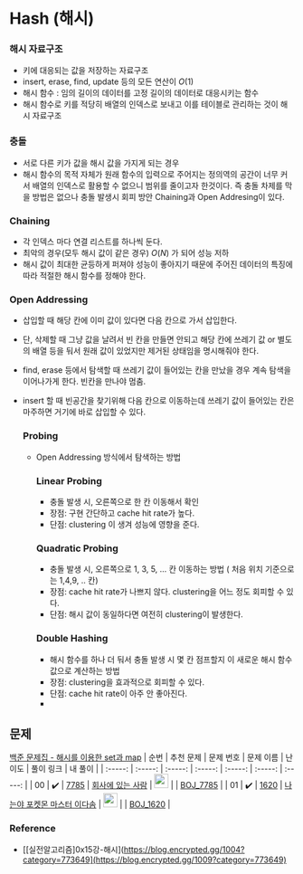 # Hash (해시)

### 해시 자료구조
- 키에 대응되는 값을 저장하는 자료구조
- insert, erase, find, update 등의 모든 연산이 $O(1)$
- 해시 함수 : 임의 길이의 데이터를 고정 길이의 데이터로 대응시키는 함수
- 해시 함수로 키를 적당히 배열의 인덱스로 보내고 이를 테이블로 관리하는 것이 해시 자료구조

### 충돌
- 서로 다른 키가 값을 해시 값을 가지게 되는 경우
- 해시 함수의 목적 자체가 원래 함수의 입력으로 주어지는 정의역의 공간이 너무 커서 배열의 인덱스로 활용할 수 없으니 범위를 줄이고자 한것이다. 즉 충돌 차제를 막을 방법은 없으나 충돌 발생시 회피 방안 Chaining과 Open Addresing이 있다.

### Chaining
- 각 인덱스 마다 연결 리스트를 하나씩 둔다.
- 최악의 경우(모두 해시 값이 같은 경우) $O(N)$ 가 되어 성능 저하
- 해시 값이 최대한 균등하게 퍼져야 성능이 좋아지기 때문에 주어진 데이터의 특징에 따라 적절한 해시 함수를 정해야 한다.

### Open Addressing
- 삽입할 때 해당 칸에 이미 값이 있다면 다음 칸으로 가서 삽입한다.
- 단, 삭제할 때 그냥 값을 날려서 빈 칸을 만들면 안되고 해당 칸에 쓰레기 값 or 별도의 배열 등을 둬서 원래 값이 있었지만 제거된 상태임을 명시해줘야 한다.
- find, erase 등에서 탐색할 때 쓰레기 값이 들어있는 칸을 만났을 경우 계속 탐색을 이어나가게 한다. 빈칸을 만나야 멈춤.
- insert 할 때 빈공간을 찾기위해 다음 칸으로 이동하는데 쓰레기 값이 들어있는 칸은 마주하면 거기에 바로 삽입할 수 있다.
    
    ### Probing
    - Open Addressing 방식에서 탐색하는 방법
        
        ### Linear Probing
        - 충돌 발생 시, 오른쪽으로 한 칸 이동해서 확인
        - 장점: 구현 간단하고 cache hit rate가 높다.
        - 단점: clustering 이 생겨 성능에 영향을 준다.
        
        ### Quadratic Probing
        - 충돌 발생 시, 오른쪽으로 1, 3, 5, … 칸 이동하는 방법 ( 처음 위치 기준으로는 1,4,9, .. 칸)
        - 장점: cache hit rate가 나쁘지 않다. clustering을 어느 정도 회피할 수 있다.
        - 단점: 해시 값이 동일하다면 여전히 clustering이 발생한다.
        
        ### Double Hashing
        - 해시 함수를 하나 더 둬서 충돌 발생 시 몇 칸 점프할지 이 새로운 해시 함수 값으로 계산하는 방법
        - 장점: clustering을 효과적으로 회피할 수 있다.
        - 단점: cache hit rate이 아주 안 좋아진다.
        -

## 문제

[백준 문제집 - 해시를 이용한 set과 map](https://www.acmicpc.net/problemset?sort=ac_desc&algo=136)
|          순번          |        추천 문제         |        문제 번호         |        문제 이름         |         난이도          |        풀이 링크         |        내 풀이         |
| :-----: | :-----: | :-----: | :-----: | :-----: | :-----: | :-----: |
| 00 |  :heavy_check_mark:  | <a href="https://www.acmicpc.net/problem/7785" target="_blank">7785</a> | <a href="https://www.acmicpc.net/problem/7785" target="_blank">회사에 있는 사람</a> | <img height="25px" width="25px" src="https://static.solved.ac/tier_small/6.svg"/> |                      | <a href="./../Problems/hash/BOJ_7785.md">BOJ_7785</a> |
| 01 |  :heavy_check_mark:  | <a href="https://www.acmicpc.net/problem/1620" target="_blank">1620</a> | <a href="https://www.acmicpc.net/problem/1620" target="_blank">나는야 포켓몬 마스터 이다솜</a> | <img height="25px" width="25px" src="https://static.solved.ac/tier_small/7.svg"/> |                      | <a href="./../Problems/hash/BOJ_1620.md">BOJ_1620</a> |

### Reference 
* [[실전알고리즘]0x15강-해시](https://blog.encrypted.gg/1004?category=773649](https://blog.encrypted.gg/1009?category=773649)
